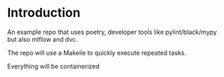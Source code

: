 # Introduction 

An example repo that uses poetry, developer tools like pylint/black/mypy but also mlflow and dvc.

The repo will use a Makeile to quickly execute repeated tasks.

Everything will be containerized